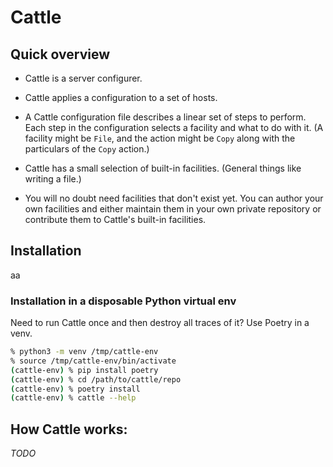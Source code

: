 # Cattle

## Quick overview

* Cattle is a server configurer.
* Cattle applies a configuration to a set of hosts.
* A Cattle configuration file describes a linear set of steps to perform. Each step in the configuration
    selects a facility and what to do with it. (A facility might be `File`, and
    the action might be `Copy` along with the particulars of the `Copy` action.)

* Cattle has a small selection of built-in facilities. (General things like writing a file.)
* You will no doubt need facilities that don't exist yet. You can author your own facilities and either maintain them in your own private repository or contribute them to Cattle's built-in facilities.

## Installation

aa

### Installation in a disposable Python virtual env

Need to run Cattle once and then destroy all traces of it? Use Poetry in a venv.

``` bash
% python3 -m venv /tmp/cattle-env
% source /tmp/cattle-env/bin/activate
(cattle-env) % pip install poetry
(cattle-env) % cd /path/to/cattle/repo
(cattle-env) % poetry install
(cattle-env) % cattle --help
```

## How Cattle works:

_TODO_